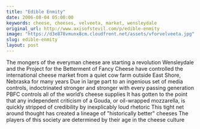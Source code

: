 ```yaml
---
title: "Edible Enmity"
date: 2006-08-04 05:00:00
keywords: cheese, cheeses, velveeta, market, wensleydale
original_url: http://www.axisofstevil.com/p/edible-enmity
image: "https://d3e878vmunx8cm.cloudfront.net/assets/vforvelveeta.jpg"
slug: edible-enmity
layout: post
---
```


The mongers of the everyman cheese are starting a revolution  Wensleydale and the Project for the Betterment of Fancy Cheese have controlled the international cheese market from a quiet cow farm outside East Shore, Nebraska for many years  Due in large part to an ingenious set of media controls, indoctrinated stronger and stronger with every passing generation PBFC controls all of the world’s cheese supplies It has gotten to the point that any independent criticism of a Gouda, or oil-wrapped mozzarella, is quickly stripped of credibility by inexplicably loud rhetoric This tight net around thought has created a lineage of &quot;historically better&quot; cheeses The players of this society are determined by their age in the cheese culture

